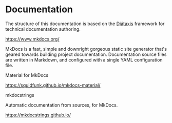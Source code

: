 # Documentation

The structure of this documentation is based on the [Diátaxis](https://diataxis.fr/) framework for technical documentation authoring.





https://www.mkdocs.org/


MkDocs is a fast, simple and downright gorgeous static site generator that's geared towards building project documentation. Documentation source files are written in Markdown, and configured with a single YAML configuration file. 



Material for MkDocs

https://squidfunk.github.io/mkdocs-material/


mkdocstrings

Automatic documentation from sources, for MkDocs.

https://mkdocstrings.github.io/